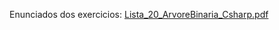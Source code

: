 Enunciados dos exercicios: [Lista_20_ArvoreBinaria_Csharp.pdf](https://github.com/user-attachments/files/19868666/Lista_20_ArvoreBinaria_Csharp.pdf)
